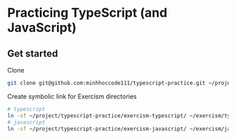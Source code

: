 # Practicing TypeScript (and JavaScript)

## Get started

Clone

```sh
git clone git@github.com:minhhoccode111/typescript-practice.git ~/project/typescript-practice/
```

Create symbolic link for Exercism directories

```sh
# typescript
ln -sf ~/project/typescript-practice/exercism-typescript/ ~/exercism/typescript
# javascript
ln -sf ~/project/typescript-practice/exercism-javascript/ ~/exercism/javascript
```
